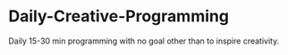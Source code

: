 # Daily-Creative-Programming
Daily 15-30 min programming with no goal other than to inspire creativity.

